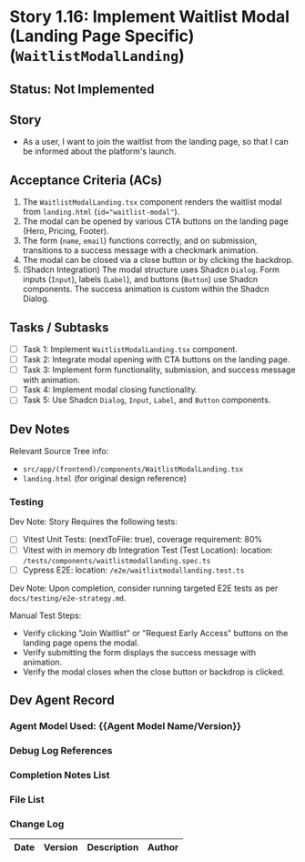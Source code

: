 # Story 1.16: Implement Waitlist Modal (Landing Page Specific) (`WaitlistModalLanding`)

## Status: Not Implemented

## Story

- As a user, I want to join the waitlist from the landing page, so that I can be informed about the platform's launch.

## Acceptance Criteria (ACs)

1.  The `WaitlistModalLanding.tsx` component renders the waitlist modal from `landing.html` (`id="waitlist-modal"`).
2.  The modal can be opened by various CTA buttons on the landing page (Hero, Pricing, Footer).
3.  The form (`name`, `email`) functions correctly, and on submission, transitions to a success message with a checkmark animation.
4.  The modal can be closed via a close button or by clicking the backdrop.
5.  (Shadcn Integration) The modal structure uses Shadcn `Dialog`. Form inputs (`Input`), labels (`Label`), and buttons (`Button`) use Shadcn components. The success animation is custom within the Shadcn Dialog.

## Tasks / Subtasks

- [ ] Task 1: Implement `WaitlistModalLanding.tsx` component.
- [ ] Task 2: Integrate modal opening with CTA buttons on the landing page.
- [ ] Task 3: Implement form functionality, submission, and success message with animation.
- [ ] Task 4: Implement modal closing functionality.
- [ ] Task 5: Use Shadcn `Dialog`, `Input`, `Label`, and `Button` components.

## Dev Notes

Relevant Source Tree info:
- `src/app/(frontend)/components/WaitlistModalLanding.tsx`
- `landing.html` (for original design reference)

### Testing

Dev Note: Story Requires the following tests:

- [ ] Vitest Unit Tests: (nextToFile: true), coverage requirement: 80%
- [ ] Vitest with in memory db Integration Test (Test Location): location: `/tests/components/waitlistmodallanding.spec.ts`
- [ ] Cypress E2E: location: `/e2e/waitlistmodallanding.test.ts`

Dev Note: Upon completion, consider running targeted E2E tests as per `docs/testing/e2e-strategy.md`.

Manual Test Steps:
- Verify clicking "Join Waitlist" or "Request Early Access" buttons on the landing page opens the modal.
- Verify submitting the form displays the success message with animation.
- Verify the modal closes when the close button or backdrop is clicked.

## Dev Agent Record

### Agent Model Used: {{Agent Model Name/Version}}

### Debug Log References

### Completion Notes List

### File List

### Change Log

| Date | Version | Description | Author |
| :--- | :------ | :---------- | :----- |
